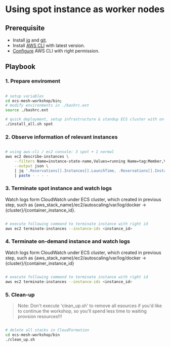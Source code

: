 
# Using spot instance as worker nodes

## Prerequisite

- Install [jq](https://stedolan.github.io/jq/) and [git](https://git-scm.com/downloads).
- Install [AWS CLI](https://docs.aws.amazon.com/cli/latest/userguide/cli-chap-install.html) with latest version.
- [Configure](https://docs.aws.amazon.com/cli/latest/userguide/cli-chap-configure.html) AWS CLI with right permission.

## Playbook

### 1. Prepare enviroment

```bash

# setup variables
cd ecs-mesh-workshop/bin;
# modify environments in ./bashrc.ext
source ./bashrc.ext

# quick deployment, setup infrastructure & standup ECS cluster with on-demand instance
./install_all.sh spot

```

### 2. Observe information of relevant instances

```bash

# using aws-cli / ec2 console: 3 spot + 1 normal 
aws ec2 describe-instances \
    --filters Name=instance-state-name,Values=running Name=tag:Member,Values=appserver-of-AutoScalingGroup  \
    --output json \
    | jq '.Reservations[].Instances[].LaunchTime, .Reservations[].Instances[].InstanceLifecycle, .Reservations[].Instances[].InstanceType' \
    | paste - - - -

```

### 3. Terminate spot instance and watch logs

Watch logs form CloudWatch under ECS cluster, which created in previous step, such as {aws_stack_name}/ec2/autoscaling/var/log/docker -> {cluster}/{container_instance_id}.

```bash

# execute following command to terminate instance with right id
aws ec2 terminate-instances --instance-ids <instance_id>

```

### 4. Terminate on-demand instance and watch logs

Watch logs form CloudWatch under ECS cluster, which created in previous step, such as {aws_stack_name}/ec2/autoscaling/var/log/docker -> {cluster}/{container_instance_id}

```bash

# execute following command to terminate instance with right id
aws ec2 terminate-instances --instance-ids <instance_id>

```


### 5. Clean-up

> Note: Don't execute 'clean_up.sh' to remove all esources if you'd like to continue the workshop, so you'll spend less time to waiting provsion resources!!! 

```bash

# delete all stacks in CloudFormation
cd ecs-mesh-workshop/bin
./clean_up.sh


```

